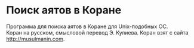 # Поиск аятов в Коране
Программа для поиска аятов в Коране для Unix-подобных ОС.  
Коран на русском, смысловой перевод Э. Кулиева.
Коран взят с сайта http://musulmanin.com.